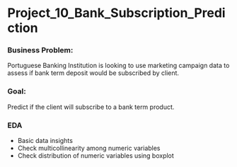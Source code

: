 # Project_10_Bank_Subscription_Prediction

### Business Problem: 
Portuguese Banking Institution is looking to use marketing campaign data to assess if bank term deposit would be subscribed by client. 

### Goal: 
Predict if the client will subscribe to a bank term product.

### EDA
- Basic data insights <br/>
- Check multicollinearity among numeric variables<br/>
- Check distribution of numeric variables using boxplot<br/>
